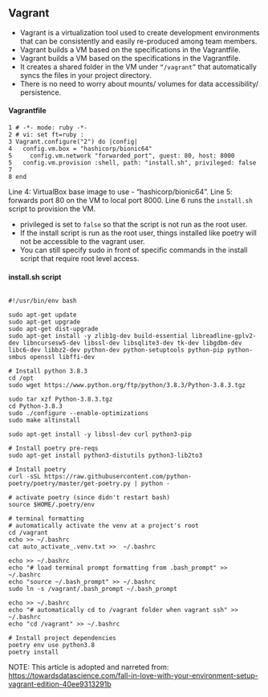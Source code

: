 ## Vagrant

- Vagrant is a virtualization tool used to create development environments that can be consistently and easily re-produced among team members.
- Vagrant builds a VM based on the specifications in the Vagrantfile. 
- Vagrant builds a VM based on the specifications in the Vagrantfile. 
- It creates a shared folder in the VM under ```“/vagrant”``` that automatically syncs the files in your project directory.
- There is no need to worry about mounts/ volumes for data accessibility/ persistence.

#### Vagrantfile

```class:"lineNo"
1 # -*- mode: ruby -*-
2 # vi: set ft=ruby :
3 Vagrant.configure("2") do |config|
4   config.vm.box = "hashicorp/bionic64"
5     config.vm.network "forwarded_port", guest: 80, host: 8000
5   config.vm.provision :shell, path: "install.sh", privileged: false
7 
8 end
```
Line 4: VirtualBox base image to use - “hashicorp/bionic64”.
Line 5: forwards port 80 on the VM to local port 8000.
Line 6 runs the ```install.sh``` script to provision the VM. 

- privileged is set to ```false``` so that the script is not run as the root user. 
- If the install script is run as the root user, things installed like poetry will not be accessible to the vagrant user.
- You can still specify sudo in front of specific commands in the install script that require root level access.

#### install.sh script

```class:"lineNo"

#!/usr/bin/env bash

sudo apt-get update
sudo apt-get upgrade
sudo apt-get dist-upgrade
sudo apt-get install -y zlib1g-dev build-essential libreadline-gplv2-dev libncursesw5-dev libssl-dev libsqlite3-dev tk-dev libgdbm-dev libc6-dev libbz2-dev python-dev python-setuptools python-pip python-smbus openssl libffi-dev

# Install python 3.8.3
cd /opt
sudo wget https://www.python.org/ftp/python/3.8.3/Python-3.8.3.tgz

sudo tar xzf Python-3.8.3.tgz
cd Python-3.8.3
sudo ./configure --enable-optimizations
sudo make altinstall

sudo apt-get install -y libssl-dev curl python3-pip

# Install poetry pre-reqs
sudo apt-get install python3-distutils python3-lib2to3

# Install poetry
curl -sSL https://raw.githubusercontent.com/python-poetry/poetry/master/get-poetry.py | python -

# activate poetry (since didn't restart bash)
source $HOME/.poetry/env

# terminal formatting
# automatically activate the venv at a project's root
cd /vagrant
echo >> ~/.bashrc
cat auto_activate_.venv.txt >>  ~/.bashrc

echo >> ~/.bashrc
echo "# load terminal prompt formatting from .bash_prompt" >> ~/.bashrc
echo "source ~/.bash_prompt" >> ~/.bashrc
sudo ln -s /vagrant/.bash_prompt ~/.bash_prompt

echo >> ~/.bashrc
echo "# automatically cd to /vagrant folder when vagrant ssh" >> ~/.bashrc
echo "cd /vagrant" >> ~/.bashrc

# Install project dependencies
poetry env use python3.8
poetry install
```




NOTE: This article is adopted and narreted from:  https://towardsdatascience.com/fall-in-love-with-your-environment-setup-vagrant-edition-40ee9313291b

